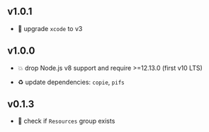 ## v1.0.1

* 🐞 upgrade `xcode` to v3

## v1.0.0

* 💥 drop Node.js v8 support and require >=12.13.0 (first v10 LTS)

* ♻️ update dependencies: `copie`, `pifs`

## v0.1.3

* 🐞 check if `Resources` group exists
